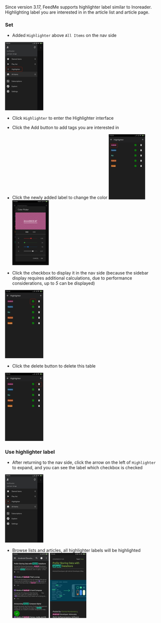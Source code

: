 Since version 3.17, FeedMe supports highlighter label similar to Inoreader. Highlighting label you are interested in in the article list and article page.

### Set
- Added `Highlighter` above `All Items` on the nav side
<img src="https://github.com/seazon/FeedMe/blob/master/doc/en/imgs/highlighter_1.png" width="25%" height="25%" />

- Click `Highlighter` to enter the Highlighter interface
- Click the Add button to add tags you are interested in
- Click the newly added label to change the color
<img src="https://github.com/seazon/FeedMe/blob/master/doc/en/imgs/highlighter_7.png" width="25%" height="25%" /> <img src="https://github.com/seazon/FeedMe/blob/master/doc/en/imgs/highlighter_8.png" width="25%" height="25%" />

- Click the checkbox to display it in the nav side (because the sidebar display requires additional calculations, due to performance considerations, up to *5* can be displayed)
<img src="https://github.com/seazon/FeedMe/blob/master/doc/en/imgs/highlighter_2.png" width="25%" height="25%" />

- Click the delete button to delete this table
<img src="https://github.com/seazon/FeedMe/blob/master/doc/en/imgs/highlighter_3.png" width="25%" height="25%" />

### Use highlighter label
- After returning to the nav side, click the arrow on the left of `Highlighter` to expand, and you can see the label which checkbox is checked
<img src="https://github.com/seazon/FeedMe/blob/master/doc/en/imgs/highlighter_4.png" width="25%" height="25%" />

- Browse lists and articles, all highlighter labels will be highlighted
<img src="https://github.com/seazon/FeedMe/blob/master/doc/en/imgs/highlighter_5.png" width="25%" height="25%" /> <img src="https://github.com/seazon/FeedMe/blob/master/doc/en/imgs/highlighter_6.png" width="25%" height="25%" />
